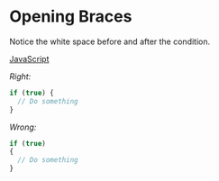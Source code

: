 # Opening Braces

Notice the white space before and after the condition.

[JavaScript](../js/opening-braces.js)

*Right:*

```js
if (true) {
  // Do something
}
```

*Wrong:*

```js
if (true)
{
  // Do something
}
```